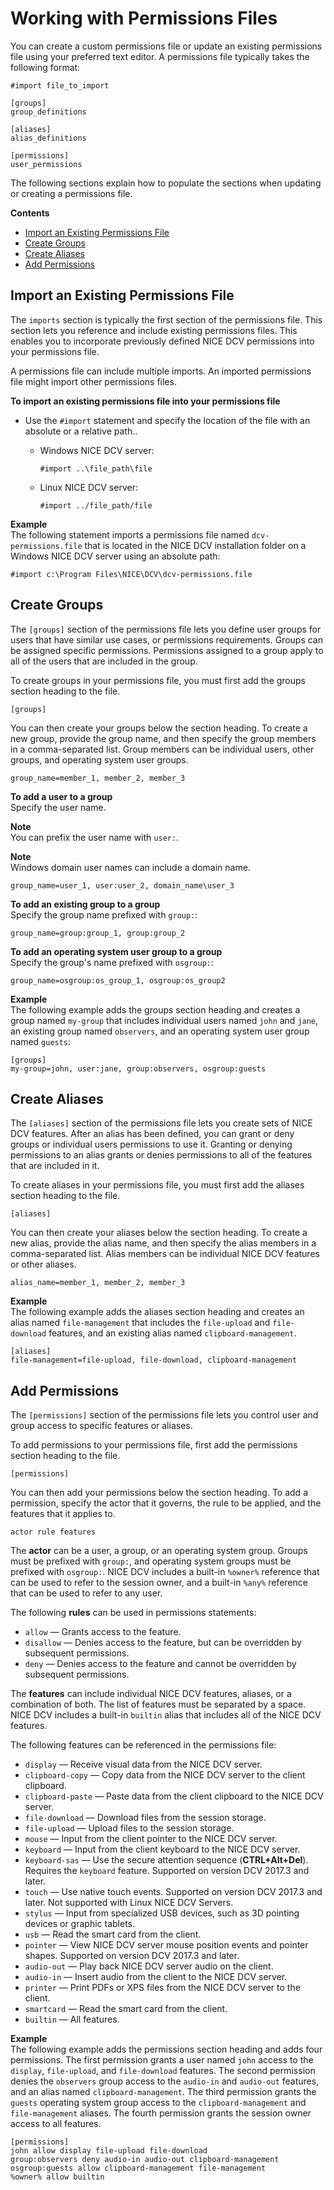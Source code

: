 # Working with Permissions Files<a name="security-authorization-file-create"></a>

You can create a custom permissions file or update an existing permissions file using your preferred text editor\. A permissions file typically takes the following format:

```
#import file_to_import

[groups]
group_definitions
				
[aliases]
alias_definitions
				
[permissions]
user_permissions
```

The following sections explain how to populate the sections when updating or creating a permissions file\.

**Contents**
+ [Import an Existing Permissions File](#security-authorization-file-create-import)
+ [Create Groups](#security-authorization-file-create-group)
+ [Create Aliases](#security-authorization-file-create-alias)
+ [Add Permissions](#security-authorization-file-create-permission)

## Import an Existing Permissions File<a name="security-authorization-file-create-import"></a>

The `imports` section is typically the first section of the permissions file\. This section lets you reference and include existing permissions files\. This enables you to incorporate previously defined NICE DCV permissions into your permissions file\.

A permissions file can include multiple imports\. An imported permissions file might import other permissions files\.

**To import an existing permissions file into your permissions file**
+ Use the `#import` statement and specify the location of the file with an absolute or a relative path\.\.
  + Windows NICE DCV server:

    ```
    #import ..\file_path\file
    ```
  + Linux NICE DCV server:

    ```
    #import ../file_path/file
    ```

**Example**  
The following statement imports a permissions file named `dcv-permissions.file` that is located in the NICE DCV installation folder on a Windows NICE DCV server using an absolute path:

```
#import c:\Program Files\NICE\DCV\dcv-permissions.file
```

## Create Groups<a name="security-authorization-file-create-group"></a>

The `[groups]` section of the permissions file lets you define user groups for users that have similar use cases, or permissions requirements\. Groups can be assigned specific permissions\. Permissions assigned to a group apply to all of the users that are included in the group\.

To create groups in your permissions file, you must first add the groups section heading to the file\.

```
[groups]
```

You can then create your groups below the section heading\. To create a new group, provide the group name, and then specify the group members in a comma\-separated list\. Group members can be individual users, other groups, and operating system user groups\.

```
group_name=member_1, member_2, member_3
```

**To add a user to a group**  
Specify the user name\.

**Note**  
You can prefix the user name with `user:`\.

**Note**  
Windows domain user names can include a domain name\.

```
group_name=user_1, user:user_2, domain_name\user_3
```

**To add an existing group to a group**  
Specify the group name prefixed with `group:`:

```
group_name=group:group_1, group:group_2
```

**To add an operating system user group to a group**  
Specify the group's name prefixed with `osgroup:`:

```
group_name=osgroup:os_group_1, osgroup:os_group2
```

**Example**  
The following example adds the groups section heading and creates a group named `my-group` that includes individual users named `john` and `jane`, an existing group named `observers`, and an operating system user group named `guests`:

```
[groups]
my-group=john, user:jane, group:observers, osgroup:guests
```

## Create Aliases<a name="security-authorization-file-create-alias"></a>

The `[aliases]` section of the permissions file lets you create sets of NICE DCV features\. After an alias has been defined, you can grant or deny groups or individual users permissions to use it\. Granting or denying permissions to an alias grants or denies permissions to all of the features that are included in it\.

To create aliases in your permissions file, you must first add the aliases section heading to the file\.

```
[aliases]
```

You can then create your aliases below the section heading\. To create a new alias, provide the alias name, and then specify the alias members in a comma\-separated list\. Alias members can be individual NICE DCV features or other aliases\.

```
alias_name=member_1, member_2, member_3
```

**Example**  
The following example adds the aliases section heading and creates an alias named `file-management` that includes the `file-upload` and `file-download` features, and an existing alias named `clipboard-management`\.

```
[aliases]
file-management=file-upload, file-download, clipboard-management
```

## Add Permissions<a name="security-authorization-file-create-permission"></a>

The `[permissions]` section of the permissions file lets you control user and group access to specific features or aliases\.

To add permissions to your permissions file, first add the permissions section heading to the file\.

```
[permissions]
```

You can then add your permissions below the section heading\. To add a permission, specify the actor that it governs, the rule to be applied, and the features that it applies to\.

```
actor rule features
```

The **actor** can be a user, a group, or an operating system group\. Groups must be prefixed with `group:`, and operating system groups must be prefixed with `osgroup:`\. NICE DCV includes a built\-in `%owner%` reference that can be used to refer to the session owner, and a built\-in `%any%` reference that can be used to refer to any user\.

The following **rules** can be used in permissions statements:
+ `allow` — Grants access to the feature\.
+ `disallow` — Denies access to the feature, but can be overridden by subsequent permissions\.
+ `deny` — Denies access to the feature and cannot be overridden by subsequent permissions\.

The **features** can include individual NICE DCV features, aliases, or a combination of both\. The list of features must be separated by a space\. NICE DCV includes a built\-in `builtin` alias that includes all of the NICE DCV features\.

The following features can be referenced in the permissions file:
+ `display` — Receive visual data from the NICE DCV server\.
+ `clipboard-copy` — Copy data from the NICE DCV server to the client clipboard\.
+ `clipboard-paste` — Paste data from the client clipboard to the NICE DCV server\.
+ `file-download` — Download files from the session storage\.
+ `file-upload` — Upload files to the session storage\.
+ `mouse` — Input from the client pointer to the NICE DCV server\.
+ `keyboard` — Input from the client keyboard to the NICE DCV server\.
+ `keyboard-sas` — Use the secure attention sequence \(**CTRL\+Alt\+Del**\)\. Requires the `keyboard` feature\. Supported on version DCV 2017\.3 and later\.
+ `touch` — Use native touch events\. Supported on version DCV 2017\.3 and later\. Not supported with Linux NICE DCV Servers\.
+ `stylus` — Input from specialized USB devices, such as 3D pointing devices or graphic tablets\.
+ `usb` — Read the smart card from the client\.
+ `pointer` — View NICE DCV server mouse position events and pointer shapes\. Supported on version DCV 2017\.3 and later\.
+ `audio-out` — Play back NICE DCV server audio on the client\.
+ `audio-in` — Insert audio from the client to the NICE DCV server\.
+ `printer` — Print PDFs or XPS files from the NICE DCV server to the client\.
+ `smartcard` — Read the smart card from the client\.
+ `builtin` — All features\.

**Example**  
The following example adds the permissions section heading and adds four permissions\. The first permission grants a user named `john` access to the `display`, `file-upload`, and `file-download` features\. The second permission denies the `observers` group access to the `audio-in` and `audio-out` features, and an alias named `clipboard-management`\. The third permission grants the `guests` operating system group access to the `clipboard-management` and `file-management` aliases\. The fourth permission grants the session owner access to all features\.

```
[permissions]
john allow display file-upload file-download			
group:observers deny audio-in audio-out clipboard-management
osgroup:guests allow clipboard-management file-management
%owner% allow builtin
```